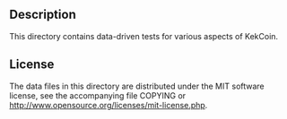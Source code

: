 Description
------------

This directory contains data-driven tests for various aspects of KekCoin.

License
--------

The data files in this directory are distributed under the MIT software
license, see the accompanying file COPYING or
http://www.opensource.org/licenses/mit-license.php.

